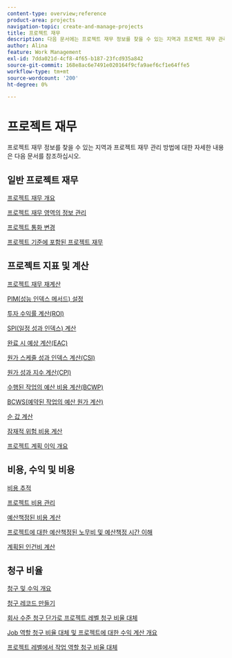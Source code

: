 ```yaml
---
content-type: overview;reference
product-area: projects
navigation-topic: create-and-manage-projects
title: 프로젝트 재무
description: 다음 문서에는 프로젝트 재무 정보를 찾을 수 있는 지역과 프로젝트 재무 관리 방법에 대한 정보가 포함되어 있습니다.
author: Alina
feature: Work Management
exl-id: 7dda021d-4cf8-4f65-b187-23fcd935a842
source-git-commit: 168e8ac6e7491e020164f9cfa9aef6cf1e64ffe5
workflow-type: tm+mt
source-wordcount: '200'
ht-degree: 0%

---
```


# 프로젝트 재무

프로젝트 재무 정보를 찾을 수 있는 지역과 프로젝트 재무 관리 방법에 대한 자세한 내용은 다음 문서를 참조하십시오.

## 일반 프로젝트 재무

[프로젝트 재무 개요](../../../manage-work/projects/project-finances/project-finances-overview-1.md)

[프로젝트 재무 영역의 정보 관리](../../../manage-work/projects/project-finances/manage-project-finance-area.md)

[프로젝트 통화 변경](../../../manage-work/projects/project-finances/change-project-currency.md)

[프로젝트 기준에 포함된 프로젝트 재무](../../../manage-work/projects/project-finances/project-finances-included-in-project-baselines.md)

## 프로젝트 지표 및 계산

[프로젝트 재무 재계산](../../../manage-work/projects/project-finances/recalculate-project-finances.md)

[PIM(성능 인덱스 메서드) 설정](../../../manage-work/projects/project-finances/set-pim.md)

[투자 수익률 계산(ROI)](../../../manage-work/projects/project-finances/calculate-roi.md)

[SPI(일정 성과 인덱스) 계산](../../../manage-work/projects/project-finances/calculate-spi.md)

[완료 시 예상 계산(EAC)](../../../manage-work/projects/project-finances/calculate-eac.md)

[원가 스케줄 성과 인덱스 계산(CSI)](../../../manage-work/projects/project-finances/calculate-csi.md)

[원가 성과 지수 계산(CPI)](../../../manage-work/projects/project-finances/calculate-cpi.md)

[수행된 작업의 예산 비용 계산(BCWP)](../../../manage-work/projects/project-finances/calculate-bcwp.md)

[BCWS(예약된 작업의 예산 원가 계산)](../../../manage-work/projects/project-finances/calculate-bcws.md)

[순 값 계산](../../../manage-work/projects/project-finances/calculate-net-value.md)

[잠재적 위험 비용 계산](../../../manage-work/projects/project-finances/potential-risk-cost.md)

[프로젝트 계획 이익 개요](../../../manage-work/projects/project-finances/project-planned-benefit.md)

## 비용, 수익 및 비용

[비용 추적](../../../manage-work/projects/project-finances/track-costs.md)

[프로젝트 비용 관리](../../../manage-work/projects/project-finances/manage-project-expenses.md)

[예산책정된 비용 계산](../../../manage-work/projects/project-finances/budgeted-cost.md)

[프로젝트에 대한 예산책정된 노무비 및 예산책정 시간 이해](../../../manage-work/projects/project-finances/budgeted-labor-cost.md)

[계획된 인건비 계산](../../../manage-work/projects/project-finances/planned-labor-cost.md)

<!--
<p data-mc-conditions="QuicksilverOrClassic.Quicksilver,QuicksilverOrClassic.Draft mode"><a href="../../../manage-work/projects/project-finances/export-billing-record-details.md" class="MCXref xref" xrefformat="{para}">Export billing record details as a PDF file</a> </p>
-->

<!--
<p data-mc-conditions="QuicksilverOrClassic.Draft mode"><a href="../../../manage-work/projects/project-finances/how-workfront-calculates-finances.md" class="MCXref xref" xrefformat="{para}">How Adobe Workfront calculates finances </a> </p>
-->

## 청구 비율

[청구 및 수익 개요](../../../manage-work/projects/project-finances/billing-and-revenue-overview.md)

[청구 레코드 만들기](../../../manage-work/projects/project-finances/create-billing-records.md)

[회사 수준 청구 단가로 프로젝트 레벨 청구 비율 대체](../../../manage-work/projects/project-finances/override-project-level-with-company-level-billing-rates.md)

[Job 역할 청구 비율 대체 및 프로젝트에 대한 수익 계산 개요](../../../manage-work/projects/project-finances/override-role-billing-rates-and-calculate-project-revenue.md)

[프로젝트 레벨에서 작업 역할 청구 비율 대체](../../../manage-work/projects/project-finances/override-job-role-billing-rates-at-the-project-level.md)
